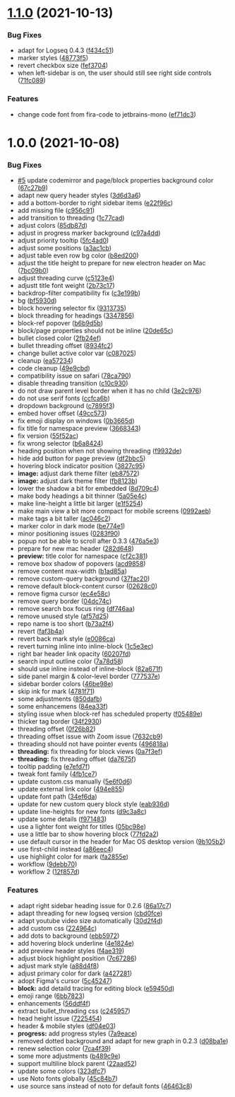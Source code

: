 # [1.1.0](https://github.com/qbosen/logseq-dev-theme/compare/v1.0.0...v1.1.0) (2021-10-13)


### Bug Fixes

* adapt for Logseq 0.4.3 ([f434c51](https://github.com/qbosen/logseq-dev-theme/commit/f434c51ccb4ad0d3057f231f90096652fb96b26b))
* marker styles ([48773f5](https://github.com/qbosen/logseq-dev-theme/commit/48773f5bd8286e5fe5de696eed8b13e2bc870d53))
* revert checkbox size ([fef3704](https://github.com/qbosen/logseq-dev-theme/commit/fef370465913becf5e9843930cdcbda281671012))
* when left-sidebar is on, the user should still see right side controls ([71fc089](https://github.com/qbosen/logseq-dev-theme/commit/71fc0899d6da3c6301c22410debd5d61966b93ec))


### Features

* change code font from fira-code to jetbrains-mono ([ef71dc3](https://github.com/qbosen/logseq-dev-theme/commit/ef71dc38067d5858ed5c33b3fb2750d13ec5cb7b))

# 1.0.0 (2021-10-08)


### Bug Fixes

* [#5](https://github.com/qbosen/logseq-dev-theme/issues/5) update codemirror and page/block properties background color ([67c27b9](https://github.com/qbosen/logseq-dev-theme/commit/67c27b90520f9190282b15e026efa0e755bc8a30))
* adapt new query header styles ([3d6d3a6](https://github.com/qbosen/logseq-dev-theme/commit/3d6d3a6871f7a477a03c8e603453502b5a5c496b))
* add a bottom-border to right sidebar items ([e22f96c](https://github.com/qbosen/logseq-dev-theme/commit/e22f96c5fa54c4de8ebafecf7bfd5208e7f4ea87))
* add missing file ([c956c91](https://github.com/qbosen/logseq-dev-theme/commit/c956c9102ea230aa6644cde1fa9194a723ed6ad1))
* add transition to threading ([1c77cad](https://github.com/qbosen/logseq-dev-theme/commit/1c77cadfd04d16f52997d2f23fecec2553051691))
* adjust colors ([85db87d](https://github.com/qbosen/logseq-dev-theme/commit/85db87d3925054707bdb3db723d4595ac54de62f))
* adjust in progress marker background ([c97a4dd](https://github.com/qbosen/logseq-dev-theme/commit/c97a4dde7a82f290c47d913f28f625303f80452b))
* adjust priority tooltip ([5fc4ad0](https://github.com/qbosen/logseq-dev-theme/commit/5fc4ad08924a43e0c2d0b563698b326053c03ec4))
* adjust some positions ([a3ac1cb](https://github.com/qbosen/logseq-dev-theme/commit/a3ac1cbd28cba14132be00f94fca6484d9231ead))
* adjust table even row bg color ([b8ed200](https://github.com/qbosen/logseq-dev-theme/commit/b8ed20001b8a71ab59f4b98c32f6a3cec2f187ff))
* adjust the title height to prepare for new electron header on Mac ([7bc09b0](https://github.com/qbosen/logseq-dev-theme/commit/7bc09b01f38715ca06148540bd3d7f4a877bbbf9))
* adjust threading curve ([c5123e4](https://github.com/qbosen/logseq-dev-theme/commit/c5123e48332092285f105d158e59134c3bea4aba))
* adjustt title font weight ([2b73c17](https://github.com/qbosen/logseq-dev-theme/commit/2b73c17206d7c0ba86d98a3c718cefbba6e9ac01))
* backdrop-filter compatibility fix ([c3e199b](https://github.com/qbosen/logseq-dev-theme/commit/c3e199be3acee42274c5a846deed52a3c04b75a9))
* bg ([bf5930d](https://github.com/qbosen/logseq-dev-theme/commit/bf5930d3410a514ca3d752208d3636711c2dc242))
* block hovering selector fix ([9313735](https://github.com/qbosen/logseq-dev-theme/commit/9313735a95d2bcb5b2eabd430b38767f54c44889))
* block threading for headings ([3347856](https://github.com/qbosen/logseq-dev-theme/commit/33478562121e743282891659cfc5bc32f2443954))
* block-ref popover ([b6b9d5b](https://github.com/qbosen/logseq-dev-theme/commit/b6b9d5bd3093f3b3dbfc00e01d56eeef47b5595a))
* block/page properties should not be inline ([20de65c](https://github.com/qbosen/logseq-dev-theme/commit/20de65cf460d58952cc306afd787a3ce478d1b13))
* bullet closed color ([2fb24ef](https://github.com/qbosen/logseq-dev-theme/commit/2fb24ef038da208961d32b67fcf25135bea9b675))
* bullet threading offset ([8934fc2](https://github.com/qbosen/logseq-dev-theme/commit/8934fc2a826bda92f44e944215963a6c2dbf3297))
* change bullet active color var ([c087025](https://github.com/qbosen/logseq-dev-theme/commit/c087025d1cd1a65a86b8086caf1105587c5c258e))
* cleanup ([ea57234](https://github.com/qbosen/logseq-dev-theme/commit/ea57234e1603c1c0231f39da6fc5d3685e4c2604))
* code cleanup ([49e9cbd](https://github.com/qbosen/logseq-dev-theme/commit/49e9cbde05c2d425c62b1e4237e65e50789c1b49))
* compatibility issue on safari ([78ca790](https://github.com/qbosen/logseq-dev-theme/commit/78ca790decc3677088cc218bed11aed5b086c491))
* disable threading transition ([c10c930](https://github.com/qbosen/logseq-dev-theme/commit/c10c930512a5a9af49d0cceeca68705beee5a2b2))
* do not draw parent level border when it has no child ([3e2c976](https://github.com/qbosen/logseq-dev-theme/commit/3e2c9762ba5d414df16ce9ea54de2c419853edff))
* do not use serif fonts ([ccfca6b](https://github.com/qbosen/logseq-dev-theme/commit/ccfca6bbae7fb64b7b3729804c2a6b6ad9c23852))
* dropdown background ([c7895f3](https://github.com/qbosen/logseq-dev-theme/commit/c7895f35e9550ba8a108b9e044a45d7007e4248b))
* embed hover offset ([49cc573](https://github.com/qbosen/logseq-dev-theme/commit/49cc573f19252e13554c2a9e87a978f60f9b0982))
* fix emoji display on windows ([0b3665d](https://github.com/qbosen/logseq-dev-theme/commit/0b3665d3af4009ad0a9d7e255dd34a89b224fa58))
* fix title for namespace preview ([3668343](https://github.com/qbosen/logseq-dev-theme/commit/36683430c7c5adc5437e31bf765dff82b5ffa9f0))
* fix version ([55f52ac](https://github.com/qbosen/logseq-dev-theme/commit/55f52ac7c213bc5a4f03fc74321c49dfe2c6a8a9))
* fix wrong selector ([b6a8424](https://github.com/qbosen/logseq-dev-theme/commit/b6a8424a1575848806ab4bcf3d3280f2afa0c47b))
* heading position when not showing threading ([f9932de](https://github.com/qbosen/logseq-dev-theme/commit/f9932dea7c2c5a9b650c923b62fbd1b551c79011))
* hide add button for page preview ([df2bbc5](https://github.com/qbosen/logseq-dev-theme/commit/df2bbc5f0a4c143c4850b0d7feee8c5ec58f8670))
* hovering block indicator position ([3827c95](https://github.com/qbosen/logseq-dev-theme/commit/3827c95cc423fd49726129543d50be75fc92a4aa))
* **image:** adjust dark theme filter ([eb87572](https://github.com/qbosen/logseq-dev-theme/commit/eb875722735c63edacb0e1df4fea2fe382b15aad))
* **image:** adjust dark theme filter ([fb8123b](https://github.com/qbosen/logseq-dev-theme/commit/fb8123b11455c406c6ba38b1b65a12865c5f1464))
* lower the shadow a bit for embedded ([8d709c4](https://github.com/qbosen/logseq-dev-theme/commit/8d709c4a8519e7e1e3e6a47ef7ddfe02b0b32b3d))
* make body headings a bit thinner ([5a05e4c](https://github.com/qbosen/logseq-dev-theme/commit/5a05e4cef3a17190c2a060dde18e5935a66fddb6))
* make line-height a little bit larger ([e1f5254](https://github.com/qbosen/logseq-dev-theme/commit/e1f5254d0b96d5441fde42d64db735e095932d62))
* make main view a bit more compact for mobile screens ([0992aeb](https://github.com/qbosen/logseq-dev-theme/commit/0992aeb0010c796927dd967fc389014064a88e35))
* make tags a bit taller ([ac046c2](https://github.com/qbosen/logseq-dev-theme/commit/ac046c24a0a43a3da4c008ebf54cc8b55eb6fc40))
* marker color in dark mode ([be774e1](https://github.com/qbosen/logseq-dev-theme/commit/be774e1d8f2fc89a73cb8f70d7475d22f2c4faba))
* minor positioning issues ([0283f90](https://github.com/qbosen/logseq-dev-theme/commit/0283f9098377876dd67dc63edd24e668e1a259d5))
* popup not be able to scroll after 0.3.3 ([476a5e3](https://github.com/qbosen/logseq-dev-theme/commit/476a5e381f8274fa05fe882cf9948df8d9b04616))
* prepare for new mac header ([282d648](https://github.com/qbosen/logseq-dev-theme/commit/282d648c777c0058831ca7d2f964a6fe2986d1f8))
* **preview:** title color for namespace ([cf2c381](https://github.com/qbosen/logseq-dev-theme/commit/cf2c381044c25151dffd05eedea37d4b895b25cb))
* remove box shadow of popovers ([acd9858](https://github.com/qbosen/logseq-dev-theme/commit/acd9858883618b1b8416c45e92d35c15a82259da))
* remove content max-width ([b1ad85a](https://github.com/qbosen/logseq-dev-theme/commit/b1ad85a32e304c8ab9849763c9948d3174d4481c))
* remove custom-query background ([37fac20](https://github.com/qbosen/logseq-dev-theme/commit/37fac202c292776da4bcfc29f4dc9142b778b451))
* remove default block-content cursor ([02628c0](https://github.com/qbosen/logseq-dev-theme/commit/02628c0074062e46c05e85cdb47f44c397dd73c5))
* remove figma cursor ([ec4e58c](https://github.com/qbosen/logseq-dev-theme/commit/ec4e58c92ed232378d14f7de13ad4f8006e20fb2))
* remove query border ([04dc74c](https://github.com/qbosen/logseq-dev-theme/commit/04dc74c5ce2b2f2757a7705396b97d288110d018))
* remove search box focus ring ([df746aa](https://github.com/qbosen/logseq-dev-theme/commit/df746aaeaeff6a601a433bd47ebd083ac6ae5797))
* remove unused style ([af57d25](https://github.com/qbosen/logseq-dev-theme/commit/af57d25a1e920a4b4861772fe7c6ad1f4d819c36))
* repo name is too short ([b73a2f4](https://github.com/qbosen/logseq-dev-theme/commit/b73a2f4368c51bf85db8bac2e820ed3f011f87c9))
* revert ([faf3b4a](https://github.com/qbosen/logseq-dev-theme/commit/faf3b4a9177626c224d2f15eb05fe07cd25db776))
* revert back mark style ([e0086ca](https://github.com/qbosen/logseq-dev-theme/commit/e0086cab7234baa5c16f09ea0f53f42160d6018d))
* revert turning inline into inline-block ([1c5e3ec](https://github.com/qbosen/logseq-dev-theme/commit/1c5e3ec5ea9dfaaf7416614d10a21c1e31b54661))
* right bar header link opacity ([60207fd](https://github.com/qbosen/logseq-dev-theme/commit/60207fd06583c88d0b97fd9dbd526ba952dab7c9))
* search input outline color ([7a78d58](https://github.com/qbosen/logseq-dev-theme/commit/7a78d58d5645d92b527748208181f07b89b32570))
* should use inline instead of inline-block ([82a671f](https://github.com/qbosen/logseq-dev-theme/commit/82a671f6576222db2b42f87d0c63aade7fb183df))
* side panel margin & color-level border ([777537e](https://github.com/qbosen/logseq-dev-theme/commit/777537e453ac230fbe44b18739f1a59d662bb5a4))
* sidebar border colors ([46be98e](https://github.com/qbosen/logseq-dev-theme/commit/46be98e4cfcce76733d330b6c8f91fa40a0d322e))
* skip ink for mark ([4781f71](https://github.com/qbosen/logseq-dev-theme/commit/4781f716b4d7b5e054eccdd807b01699748bc104))
* some adjustments ([850dafb](https://github.com/qbosen/logseq-dev-theme/commit/850dafb45c85f1cb22238f5a48fe2e4a8a945897))
* some enhancemens ([84ea33f](https://github.com/qbosen/logseq-dev-theme/commit/84ea33feac982ca72d04409e09de52e039287f3d))
* styling issue when block-ref has scheduled property ([f05489e](https://github.com/qbosen/logseq-dev-theme/commit/f05489e158c6a19e58f0ef12176f029f3c05858e))
* thicker tag border ([34f2930](https://github.com/qbosen/logseq-dev-theme/commit/34f29307d8aef108df5bce9e274b1a95b467020a))
* threading offset ([0f26b82](https://github.com/qbosen/logseq-dev-theme/commit/0f26b820466c6cde1b8bf37cdf916329b0497051))
* threading offset issue with Zoom issue ([7632cb9](https://github.com/qbosen/logseq-dev-theme/commit/7632cb967a48f7cdbef2654782549728c73c15ef))
* threading should not have pointer events ([496818a](https://github.com/qbosen/logseq-dev-theme/commit/496818a854dd1279eec5123c2711364df79e770f))
* **threading:** fix threading for block views ([0a7f3ef](https://github.com/qbosen/logseq-dev-theme/commit/0a7f3ef6bc43a35ba791de8f5a1cd1fc77d39083))
* **threading:** fix threading offset ([da7675f](https://github.com/qbosen/logseq-dev-theme/commit/da7675f4eea6ca36f5a3199780ca66ed6af4628f))
* tooltip padding ([e7efd7f](https://github.com/qbosen/logseq-dev-theme/commit/e7efd7fbea6961c88fe6f262f5765b9d8b161dcd))
* tweak font family ([4fb1ce7](https://github.com/qbosen/logseq-dev-theme/commit/4fb1ce724b214bd39602be6e912c837febf4814a))
* update custom.css manually ([5e6f0d6](https://github.com/qbosen/logseq-dev-theme/commit/5e6f0d6fca2b7a06cf973af7193aaa999d780b40))
* update external link color ([494e855](https://github.com/qbosen/logseq-dev-theme/commit/494e8558f8e89608b9cab9fa83add464426428be))
* update font path ([34ef6da](https://github.com/qbosen/logseq-dev-theme/commit/34ef6daea479c6c4d856559fb6c8a95adbfaeeac))
* update for new custom query block style ([eab936d](https://github.com/qbosen/logseq-dev-theme/commit/eab936ddcc01cb3538f958c659e21e4568c9ccab))
* update line-heights for new fonts ([d9c3a8c](https://github.com/qbosen/logseq-dev-theme/commit/d9c3a8c6411d6a2d664f11766c31446d38d6c488))
* update some details ([f971483](https://github.com/qbosen/logseq-dev-theme/commit/f97148326c0f2ebb0e9d234e9c481ef56fe5c021))
* use a lighter font weight for titles ([05bc98e](https://github.com/qbosen/logseq-dev-theme/commit/05bc98e14c19918e75e8f7b6f5caf78f9e890442))
* use a little bar to show hovering block ([77fd2a2](https://github.com/qbosen/logseq-dev-theme/commit/77fd2a269eaea730429dc1c45c7e98aee82854ce))
* use default cursor in the header for Mac OS desktop version ([9b105b2](https://github.com/qbosen/logseq-dev-theme/commit/9b105b24cebc1c9d65e83d77e8e71c1d1dbdcaf6))
* use first-child instead ([a86eec4](https://github.com/qbosen/logseq-dev-theme/commit/a86eec4d089bbb04941e8227da3f83ac0483faa7))
* use highlight color for mark ([fa2855e](https://github.com/qbosen/logseq-dev-theme/commit/fa2855ebcc7ee13f2986631286d0d2128bc7631b))
* workflow ([9debb70](https://github.com/qbosen/logseq-dev-theme/commit/9debb7026d2f1c84933559128b408bd597d0378b))
* workflow 2 ([12f857d](https://github.com/qbosen/logseq-dev-theme/commit/12f857d01cc650cb209269739efa878e1efcb06f))


### Features

* adapt right sidebar heading issue for 0.2.6 ([86a17c7](https://github.com/qbosen/logseq-dev-theme/commit/86a17c7153d1b55a3ae05c0648dcdee41f5e80b2))
* adapt threading for new logseq version ([cbd0fce](https://github.com/qbosen/logseq-dev-theme/commit/cbd0fce7db043dcb0de1b2e2538867bd7ab7f12f))
* adapt youtube video size automatically ([30d2f4d](https://github.com/qbosen/logseq-dev-theme/commit/30d2f4d27bb815b9a266e61509faa109031c1b80))
* add custom css ([224964c](https://github.com/qbosen/logseq-dev-theme/commit/224964cb82ff258d6552cd7dc9723d8069d10cb5))
* add dots to background ([ebb5972](https://github.com/qbosen/logseq-dev-theme/commit/ebb597281e57185638af60f4af3d744f400f2b52))
* add hovering block underline ([4e1824e](https://github.com/qbosen/logseq-dev-theme/commit/4e1824ee43581ffa29d7687d8e2cd2d92f36dddc))
* add preview header styles ([f4ae319](https://github.com/qbosen/logseq-dev-theme/commit/f4ae319a9d6785761f6ab8f2859c971e64fa9b8e))
* adjust block highlight position ([7c67286](https://github.com/qbosen/logseq-dev-theme/commit/7c6728621c4892fa40af76557d692e0f61ce3ad2))
* adjust mark style ([a88d4f8](https://github.com/qbosen/logseq-dev-theme/commit/a88d4f80d183b534d7a371a8879e168345de069d))
* adjust primary color for dark ([a427281](https://github.com/qbosen/logseq-dev-theme/commit/a427281c4f7bb0f6090f6ab38888b787b6b1a584))
* adopt Figma's cursor ([5c45247](https://github.com/qbosen/logseq-dev-theme/commit/5c45247fe65f01eceeeb5baec4fb2619211d2e5f))
* **block:** add detaild tracing for editing block ([e59450d](https://github.com/qbosen/logseq-dev-theme/commit/e59450dab4f2d3a582a80a26fcd513ffe5e816c1))
* emoji range ([6bb7823](https://github.com/qbosen/logseq-dev-theme/commit/6bb78234c1e17353e16050f34b84380c9eb3a85c))
* enhancements ([56ddf4f](https://github.com/qbosen/logseq-dev-theme/commit/56ddf4f5d2a0965122acd0349ce987af98cad2a1))
* extract bullet_threading css ([c245957](https://github.com/qbosen/logseq-dev-theme/commit/c245957bb01010053e46b9eb67953eba679900a8))
* head height issue ([7225454](https://github.com/qbosen/logseq-dev-theme/commit/722545416b1960865ade44a35754f4983c2ebb34))
* header & mobile styles ([df04e03](https://github.com/qbosen/logseq-dev-theme/commit/df04e03a791b1e76ffbf6f852e912fdd5d5d21b9))
* **progress:** add progress styles ([7a9eace](https://github.com/qbosen/logseq-dev-theme/commit/7a9eace6184ebf6df524661f5739bc67e2f3e118))
* removed dotted background and adapt for new graph in 0.2.3 ([d08ba1e](https://github.com/qbosen/logseq-dev-theme/commit/d08ba1edb072cd22c6e8302e92c94b56f21ca859))
* renew selection color ([7ca4f39](https://github.com/qbosen/logseq-dev-theme/commit/7ca4f398016a270846b840fe28aa444019f8b0f9))
* some more adjustments ([b489c9e](https://github.com/qbosen/logseq-dev-theme/commit/b489c9e30645151f16e36fbe5354a32183441a77))
* support multiline block parent ([22aad52](https://github.com/qbosen/logseq-dev-theme/commit/22aad52dc5fc845782190f95c827bf244b7bdfd4))
* update some colors ([323dfc7](https://github.com/qbosen/logseq-dev-theme/commit/323dfc7a7dc561e1b5cade2fb7752d6883840551))
* use Noto fonts globally ([45c84b7](https://github.com/qbosen/logseq-dev-theme/commit/45c84b7ddf3c3ed70a68dfc77b9a981cb567ab72))
* use source sans instead of noto for default fonts ([46463c8](https://github.com/qbosen/logseq-dev-theme/commit/46463c8348bb561c7662fa2609565e73bfde30a3))
